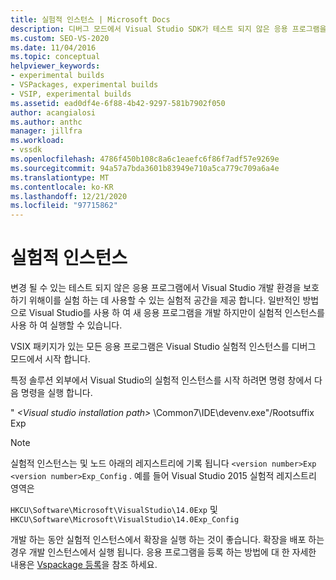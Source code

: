 ```yaml
---
title: 실험적 인스턴스 | Microsoft Docs
description: 디버그 모드에서 Visual Studio SDK가 테스트 되지 않은 응용 프로그램을 실행 하는 데 실험적 공간을 제공 하는 방법에 대해 알아봅니다.
ms.custom: SEO-VS-2020
ms.date: 11/04/2016
ms.topic: conceptual
helpviewer_keywords:
- experimental builds
- VSPackages, experimental builds
- VSIP, experimental builds
ms.assetid: ead0df4e-6f88-4b42-9297-581b7902f050
author: acangialosi
ms.author: anthc
manager: jillfra
ms.workload:
- vssdk
ms.openlocfilehash: 4786f450b108c8a6c1eaefc6f86f7adf57e9269e
ms.sourcegitcommit: 94a57a7bda3601b83949e710a5ca779c709a6a4e
ms.translationtype: MT
ms.contentlocale: ko-KR
ms.lasthandoff: 12/21/2020
ms.locfileid: "97715862"
---
```

# <a name="the-experimental-instance"></a>실험적 인스턴스
변경 될 수 있는 테스트 되지 않은 응용 프로그램에서 Visual Studio 개발 환경을 보호 하기 위해이를 실험 하는 데 사용할 수 있는 실험적 공간을 제공 합니다. 일반적인 방법으로 Visual Studio를 사용 하 여 새 응용 프로그램을 개발 하지만이 실험적 인스턴스를 사용 하 여 실행할 수 있습니다.

 VSIX 패키지가 있는 모든 응용 프로그램은 Visual Studio 실험적 인스턴스를 디버그 모드에서 시작 합니다.

 특정 솔루션 외부에서 Visual Studio의 실험적 인스턴스를 시작 하려면 명령 창에서 다음 명령을 실행 합니다.

 " *\<Visual studio installation path>* \Common7\IDE\devenv.exe"/Rootsuffix Exp

> [!NOTE]
> 실험적 인스턴스는 및 노드 아래의 레지스트리에 기록 됩니다 `<version number>Exp` `<version number>Exp_Config` . 예를 들어 Visual Studio 2015 실험적 레지스트리 영역은
>
> `HKCU\Software\Microsoft\VisualStudio\14.0Exp` 및 `HKCU\Software\Microsoft\VisualStudio\14.0Exp_Config`

 개발 하는 동안 실험적 인스턴스에서 확장을 실행 하는 것이 좋습니다. 확장을 배포 하는 경우 개발 인스턴스에서 실행 됩니다. 응용 프로그램을 등록 하는 방법에 대 한 자세한 내용은 [Vspackage 등록](../extensibility/internals/registering-vspackages.md)을 참조 하세요.
